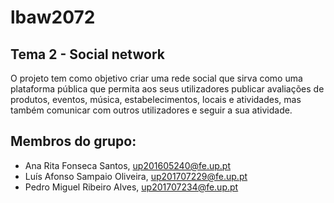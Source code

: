 # lbaw2072

## Tema 2 - Social network

O projeto tem como objetivo criar uma rede social que sirva como uma plataforma pública que permita aos seus utilizadores publicar avaliações de produtos, eventos, música, estabelecimentos, locais e atividades, mas também comunicar com outros utilizadores e seguir a sua atividade.

## Membros do grupo:

* Ana Rita Fonseca Santos, up201605240@fe.up.pt
* Luís Afonso Sampaio Oliveira, up201707229@fe.up.pt
* Pedro Miguel Ribeiro Alves, up201707234@fe.up.pt
